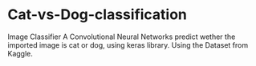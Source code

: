 # Cat-vs-Dog-classification
Image Classifier
A Convolutional Neural Networks predict wether the imported image is cat or dog, using keras library.
Using the Dataset from Kaggle.

